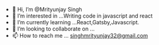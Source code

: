 - 👋 Hi, I’m @Mrityunjay Singh
- 👀 I’m interested in ...Writing code in javascript and react
- 🌱 I’m currently learning ...React,Gatsby,Javascript.
- 💞️ I’m looking to collaborate on ...
- 📫 How to reach me ... singhmrityunjay32@gmail.com

<!---
Mrityunjay1/Mrityunjay1 is a ✨ special ✨ repository because its `README.md` (this file) appears on your GitHub profile.
You can click the Preview link to take a look at your changes.
--->
